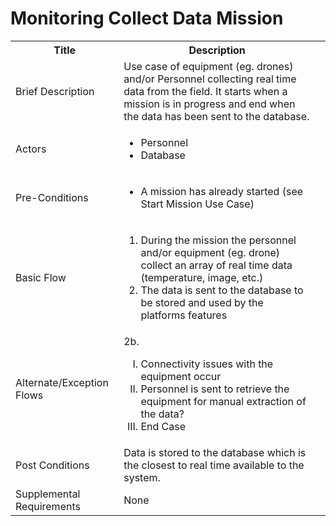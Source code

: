 # Monitoring Collect Data Mission

<table>
  <tr>
    <th> Title </th>
    <th> Description </th>
  </tr>
  <tr>
    <td> Brief Description </td>
    <td>
      Use case of equipment (eg. drones) and/or Personnel collecting real time data from the field. It starts when a mission is in progress and end when the data has been sent to the database.
    </td>
  </tr>
  <tr>
    <td> Actors </td>
    <td>
      <ul>
          <li>Personnel</li>
          <li>Database</li>
      </ul>
    </td>
  </tr>
  <tr>
    <td> Pre-Conditions </td>
    <td>
      <ul>
          <li>A mission has already started (see Start Mission Use Case)</li>
      </ul>
    </td>
  </tr>
  <tr>
    <td> Basic Flow </td>
    <td>
      <ol>
          <li>During the mission the personnel and/or equipment (eg. drone) collect an array of real time data (temperature, image, etc.)</li>
          <li>The data is sent to the database to be stored and used by the platforms features</li>
      </ol>
    </td>
  </tr>
  <tr>
    <td> Alternate/Exception Flows </td>
    <td>
      2b. <ol type="I">
        <li>Connectivity issues with the equipment occur</li>
        <li>Personnel is sent to retrieve the equipment for manual extraction of the data?</li>
        <li>End Case</li>
      </ol>
    </td>
  <tr>
    <td> Post Conditions </td>
    <td>
        Data is stored to the database which is the closest to real time available to the system.
    <td>
  </tr>
  <tr>
    <td>Supplemental Requirements</td>
    <td>None</td>
  </tr>
<table>
